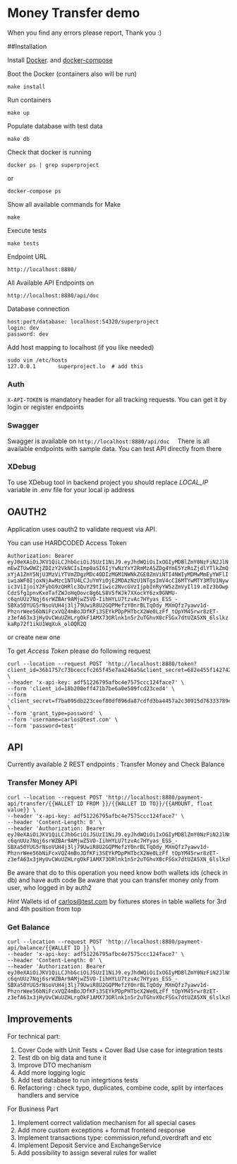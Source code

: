 # Money Transfer demo 

When you find any errors please report, Thank you :)

##Installation

Install [Docker](https://www.docker.com/docker-ubuntu).
and [docker-compose](https://docs.docker.com/compose/install/)


Boot the Docker (containers also will be run)

    make install
    
Run containers
   
    make up

Populate database with test data
 
    make db


Check that docker is running    
    
    docker ps | grep superproject

or

    docker-compose ps
    
Show all available commands for Make

    make

Execute tests

    make tests

Endpoint URL

    http://localhost:8880/
    
All Available API Endpoints on 

    http://localhost:8880/api/doc    

Database connection

    host:port/database: localhost:54320/superproject
    login: dev
    password: dev

    
Add host mapping to localhost (if you like needed)    
    
    sudo vim /etc/hosts
    127.0.0.1       superproject.lo  # add this

### Auth
``X-API-TOKEN`` is mandatory header for all tracking requests. You can get it by login or register endpoints

### Swagger
Swagger is available on ``http://localhost:8880/api/doc  ``
There is all available endpoints with sample data. You can test API directly from there
        
        
### XDebug
To use XDebug tool in backend project you should replace *LOCAL_IP* variable in .env file for your local ip address


## OAUTH2 
Application uses oauth2 to validate request via API.

You can use HARDCODED Access Token 

``Authorization: Bearer eyJ0eXAiOiJKV1QiLCJhbGciOiJSUzI1NiJ9.eyJhdWQiOiIxOGIyMDBlZmY0NzFiN2JlNmEwZTUwOWZjZDIzY2VkNCIsImp0aSI6IjYwNzYxY2RmMzA5ZDg4YmE5YzRiZjdlYTlkZmQxYjA1ZmY5NjU3MzViYTVmZDgzMDc4ODIzMGM1NWNkZGE0ZmViNTI4NWIyMDMwMmEyYWFlIiwiaWF0IjoxNjAwMzc1NTU4LCJuYmYiOjE2MDAzNzU1NTgsImV4cCI6MTYwMTY3MTU1Nywic3ViIjoiY2FybG9zQHRlc3QuY29tIiwic2NvcGVzIjpbInRyYW5zZmVyIl19.mIz3bOwpCdzSfg1pnvKxoTafZWJoHqOovc8g6LS8V5fWJk7XXockY6zx9GNMU-c6qnUUz7Nqj6srWZBAr9AMjwZ5VO-IihHYLU7tzvAc7HYyas_ESS_-SBXa50YUG5rNsoVUH4j3lj79UwiR8U2GQPMefzY0nrBLTqOdy_MXmQfz7yawv1d-PhznrWee56bNiFcxVQZ4mBoJDfKFi3SEYkPDpPHTbcX2We0LzFf_tOpYM45rwr8zET-z3efA63x3jHyUvCWuUZHLrgOkF1AMX73ORlnk1n5r2uTGhvX0cFSGx7dtUZA5XN_6lslkzkaRp72f1ikU1WqXuk_olOQR2Q``

or create new one

To get *Access Token* please do following request

    curl --location --request POST 'http://localhost:8880/token?client_id=36b1757c73bceccfc265f45e7aa246a5&client_secret=682e455f14274269883a6a5d4e218c9a2e2dad7171988ad14f838210b6b63bc2b16b5e510a90c2598cdf6bf384630c7f01e9fa40a6b15a009fe842ad890bb8db&response_type=code&scope=transfer' \
    --header 'x-api-key: adf51226795afbc4e7575ccc124face7' \
    --form 'client_id=18b200eff471b7be6a0e509fcd23ced4' \
    --form 'client_secret=f7ba095db223ceef80df096da87cdfd3ba4457a2c30915d76333789e6981705754166d1faec216843178a5cc5a60aaf8576fa167611032fc03c7f7746bfb9d87' \
    --form 'grant_type=password' \
    --form 'username=carlos@test.com' \
    --form 'password=test'
    

## API

Currently available 2 REST endpoints : Transfer Money and Check Balance

### Transfer Money API

    curl --location --request POST 'http://localhost:8880/payment-api/transfer/{{WALLET ID FROM }}/{{WALLET ID TO}}/{{AMOUNT, float value}} \
    --header 'x-api-key: adf51226795afbc4e7575ccc124face7' \
    --header 'Content-Length: 0' \
    --header 'Authorization: Bearer eyJ0eXAiOiJKV1QiLCJhbGciOiJSUzI1NiJ9.eyJhdWQiOiIxOGIyMDBlZmY0NzFiN2JlNmEwZTUwOWZjZDIzY2VkNCIsImp0aSI6IjYwNzYxY2RmMzA5ZDg4YmE5YzRiZjdlYTlkZmQxYjA1ZmY5NjU3MzViYTVmZDgzMDc4ODIzMGM1NWNkZGE0ZmViNTI4NWIyMDMwMmEyYWFlIiwiaWF0IjoxNjAwMzc1NTU4LCJuYmYiOjE2MDAzNzU1NTgsImV4cCI6MTYwMTY3MTU1Nywic3ViIjoiY2FybG9zQHRlc3QuY29tIiwic2NvcGVzIjpbInRyYW5zZmVyIl19.mIz3bOwpCdzSfg1pnvKxoTafZWJoHqOovc8g6LS8V5fWJk7XXockY6zx9GNMU-c6qnUUz7Nqj6srWZBAr9AMjwZ5VO-IihHYLU7tzvAc7HYyas_ESS_-SBXa50YUG5rNsoVUH4j3lj79UwiR8U2GQPMefzY0nrBLTqOdy_MXmQfz7yawv1d-PhznrWee56bNiFcxVQZ4mBoJDfKFi3SEYkPDpPHTbcX2We0LzFf_tOpYM45rwr8zET-z3efA63x3jHyUvCWuUZHLrgOkF1AMX73ORlnk1n5r2uTGhvX0cFSGx7dtUZA5XN_6lslkzkaRp72f1ikU1WqXuk_olOQR2Q'
    
Be aware that do to this operation you need know both wallets ids (check in db) and have auth code
Be aware that you can transfer money only from user, who logged in by auth2

*Hint* Wallets id of carlos@test.com by fixtures stores in table wallets for 3rd and 4th position from top

### Get Balance

    curl --location --request POST 'http://localhost:8880/payment-api/balance/{{WALLET ID }} \
    --header 'x-api-key: adf51226795afbc4e7575ccc124face7' \
    --header 'Content-Length: 0' \
    --header 'Authorization: Bearer eyJ0eXAiOiJKV1QiLCJhbGciOiJSUzI1NiJ9.eyJhdWQiOiIxOGIyMDBlZmY0NzFiN2JlNmEwZTUwOWZjZDIzY2VkNCIsImp0aSI6IjYwNzYxY2RmMzA5ZDg4YmE5YzRiZjdlYTlkZmQxYjA1ZmY5NjU3MzViYTVmZDgzMDc4ODIzMGM1NWNkZGE0ZmViNTI4NWIyMDMwMmEyYWFlIiwiaWF0IjoxNjAwMzc1NTU4LCJuYmYiOjE2MDAzNzU1NTgsImV4cCI6MTYwMTY3MTU1Nywic3ViIjoiY2FybG9zQHRlc3QuY29tIiwic2NvcGVzIjpbInRyYW5zZmVyIl19.mIz3bOwpCdzSfg1pnvKxoTafZWJoHqOovc8g6LS8V5fWJk7XXockY6zx9GNMU-c6qnUUz7Nqj6srWZBAr9AMjwZ5VO-IihHYLU7tzvAc7HYyas_ESS_-SBXa50YUG5rNsoVUH4j3lj79UwiR8U2GQPMefzY0nrBLTqOdy_MXmQfz7yawv1d-PhznrWee56bNiFcxVQZ4mBoJDfKFi3SEYkPDpPHTbcX2We0LzFf_tOpYM45rwr8zET-z3efA63x3jHyUvCWuUZHLrgOkF1AMX73ORlnk1n5r2uTGhvX0cFSGx7dtUZA5XN_6lslkzkaRp72f1ikU1WqXuk_olOQR2Q'
    
## Improvements
For technical part:
1. Cover Code with Unit Tests + Cover Bad Use case for integration tests
1. Test db on big data and tune it 
1. Improve DTO mechanism
1. Add more logging logic
1. Add test database to run integrtions tests
1. Refactoring : check typo, duplicates, combine code, split by interfaces handlers and service

For Business Part
1. Implement correct validation mechanism for all special cases
1. Add more custom exceptions + format frontend response
1. Implement transactions type: commission,refund,overdraft and etc
1. Implement Deposit Service and ExchangeService
1. Add possibility to assign several rules for wallet
